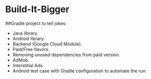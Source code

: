 # Build-It-Bigger

##Gradle project to tell jokes:
  * Java library.
  * Android library. 
  * Backend (Google Cloud Module).
  * Paid/Free flavors.
  * Removing unused dependencies from paid version.
  * AdMob.
  * Interstitial Ads.
  * Android test case with Gradle configuration to automate the run.
